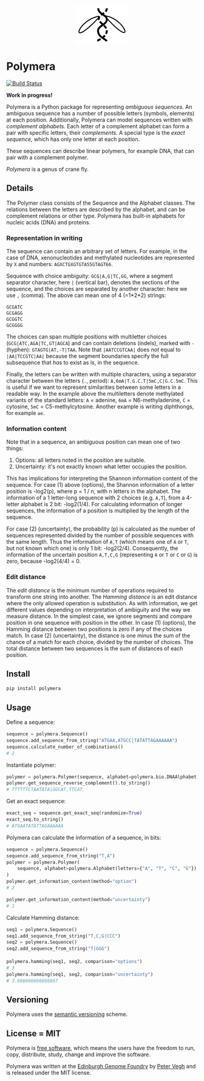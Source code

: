 <p align="center">
<img alt="Polymera logo" title="Polymera" src="https://raw.githubusercontent.com/Edinburgh-Genome-Foundry/Polymera/main/images/Polymera.png" width="140">
</p>

# Polymera

[![Build Status](https://github.com/Edinburgh-Genome-Foundry/Polymera/actions/workflows/build.yml/badge.svg)](https://github.com/Edinburgh-Genome-Foundry/Polymera/actions/workflows/build.yml)

**Work in progress!**

Polymera is a Python package for representing *ambiguous sequences.* An ambiguous sequence has a number of possible letters (symbols, elements) at each position. Additionally, Polymera can model sequences written with *complement alphabets.* Each letter of a complement alphabet can form a pair with specific letters, their *complements.* A special type is the *exact sequence,* which has only one letter at each position.

These sequences can describe linear polymers, for example DNA, that can pair with a complement polymer.

*Polymera* is a genus of crane fly.

## Details

The Polymer class consists of the Sequence and the Alphabet classes. The relations between the letters are described by the alphabet, and can be complement relations or other type. Polymera has built-in alphabets for nucleic acids (DNA) and proteins.

### Representation in writing

The sequence can contain an arbitrary set of letters. For example, in the case of DNA, xenonucleotides and methylated nucleotides are represented by `X` and numbers: `AGXCTGXGTGTA55GTAGT66`.

Sequence with choice ambiguity: `GCG|A,G|TC,GG`, where a segment separator character, here `|` (vertical bar), denotes the sections of the sequence, and the choices are separated by another character: here we use `,` (comma). The above can mean one of 4 (=1\*2\*2) strings:

```
GCGATC
GCGAGG
GCGGTC
GCGGGG
```

The choices can span multiple positions with multiletter choices (`GCG|ATC,AGA|TC,GT|AGCA`) and can contain deletions (indels), marked with `-` (hyphen): `GTAGTG|AT,-T|TAA`. Note that `|AATCCGTCAA|` does *not* equal to `|AA|TCCGTC|AA|` because the segment boundaries specify the full subsequence that *has* to exist as is, in the sequence.

Finally, the letters can be written with multiple characters, using a separator character between the letters (`.`, period): `A,6mA|T.G.C.T|5mC,C|G.C.5mC`. This is useful if we want to represent similarities between some letters in a readable way. In the example above the multiletters denote methylated variants of the standard letters: `A` = adenine, `6mA` = N6-methyladenine, `C` = cytosine, `5mC` = C5-methylcytosine. Another example is writing diphthongs, for example `ae`.

### Information content

Note that in a sequence, an ambiguous position can mean one of two things:

1. Options: all letters noted in the position are suitable.
2. Uncertainty: it's not exactly known what letter occupies the position.

This has implications for interpreting the Shannon information content of the sequence. For case (1) above (options), the Shannon information of a letter position is -log2(p), where p = 1 / n, with n letters in the alphabet. The information of a 1 letter-long sequence with 2 choices (e.g. `A,T`), from a 4-letter alphabet is 2 bit: -log2(1/4). For calculating information of longer sequences, the information of a position is multiplied by the length of the sequence.

For case (2) (uncertainty), the probability (p) is calculated as the number of sequences represented divided by the number of possible sequences with the same length. Thus the information of `A,T` (which means one of `A` or `T`, but not known which one) is only 1 bit: -log2(2/4).
Consequently, the information of the uncertain position `A,T,C,G` (representing `A` or `T` or `C` or `G`) is zero, because -log2(4/4) = 0.

### Edit distance

The *edit distance* is the minimum number of operations required to transform one string into another. The *Hamming distance* is an edit distance where the only allowed operation is substitution. As with information, we get different values depending on interpretation of ambiguity and the way we measure distance. In the simplest case, we ignore segments and compare position in one sequence with position in the other. In case (1) (options), the Hamming distance between two positions is zero if any of the choices match. In case (2) (uncertainty), the distance is one minus the sum of the chance of a match for each choice, divided by the number of choices.
The total distance between two sequences is the sum of distances of each position.

## Install

```bash
pip install polymera
```

## Usage

Define a sequence:

```python
sequence = polymera.Sequence()
sequence.add_sequence_from_string("ATGAA,ATGCC|TATATTAGAAAAAA")
sequence.calculate_number_of_combinations()
# 2
```

Instantiate polymer:

```python
polymer = polymera.Polymer(sequence, alphabet=polymera.bio.DNAAlphabet)
polymer.get_sequence_reverse_complement().to_string()
# TTTTTTCTAATATA|GGCAT,TTCAT
```

Get an exact sequence:

```python
exact_seq = sequence.get_exact_seq(randomize=True)
exact_seq.to_string()
# ATGAATATATTAGAAAAAA
```

Polymera can calculate the information of a sequence, in bits:

```python
sequence = polymera.Sequence()
sequence.add_sequence_from_string("T,A")
polymer = polymera.Polymer(
    sequence, alphabet=polymera.Alphabet(letters={"A", "T", "C", "G"})
)
polymer.get_information_content(method="option")
# 2
```

```python
polymer.get_information_content(method="uncertainty")
# 1
```

Calculate Hamming distance:

```python
seq1 = polymera.Sequence()
seq1.add_sequence_from_string("T,C,G|CCC")
seq2 = polymera.Sequence()
seq2.add_sequence_from_string("T|GGG")

polymera.hamming(seq1, seq2, comparison="options")
# 3
polymera.hamming(seq1, seq2, comparison="uncertainty")
# 3.666666666666667
```

## Versioning

Polymera uses the [semantic versioning](https://semver.org) scheme.

## License = MIT

Polymera is [free software](https://www.gnu.org/philosophy/free-sw.en.html), which means the users have the freedom to run, copy, distribute, study, change and improve the software.

Polymera was written at the [Edinburgh Genome Foundry](https://edinburgh-genome-foundry.github.io/) by [Peter Vegh](https://github.com/veghp) and is released under the MIT license.
